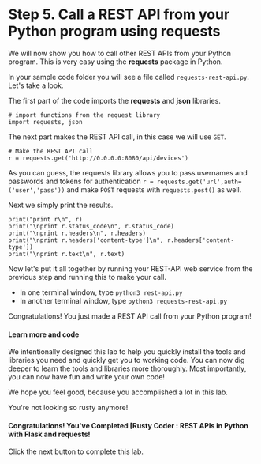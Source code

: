 # Step 5. Call a REST API from your Python program using requests

We will now show you how to call other REST APIs from your Python program. This is very easy using the **requests** package in Python.

In your sample code folder you will see a file called `requests-rest-api.py`. Let's take a look.

The first part of the code imports the **requests** and **json** libraries.
```
# import functions from the request library
import requests, json
```
The next part makes the REST API call, in this case we will use `GET`.
```
# Make the REST API call
r = requests.get('http://0.0.0.0:8080/api/devices')
```
As you can guess, the requests library allows you to pass usernames and passwords and tokens for authentication `r = requests.get('url',auth=('user','pass'))` and make `POST` requests with `requests.post()` as well.

Next we simply print the results.
```
print("print r\n", r)
print("\nprint r.status_code\n", r.status_code)
print("\nprint r.headers\n", r.headers)
print("\nprint r.headers['content-type']\n", r.headers['content-type'])
print("\nprint r.text\n", r.text)
```
Now let's put it all together by running your REST-API web service from the previous step and running this to make your call.
* In one terminal window, type `python3 rest-api.py`
* In another terminal window, type `python3 requests-rest-api.py`

Congratulations! You just made a REST API call from your Python program!

#### Learn more and code

We intentionally designed this lab to help you quickly install the tools and libraries you need and quickly get you to working code. You can now dig deeper to learn the tools and libraries more thoroughly. Most importantly, you can now have fun and write your own code!

We hope you feel good, because you accomplished a lot in this lab.

You're not looking so rusty anymore!

#### Congratulations! You've Completed [Rusty Coder : REST APIs in Python with Flask and requests!

Click the next button to complete this lab.
